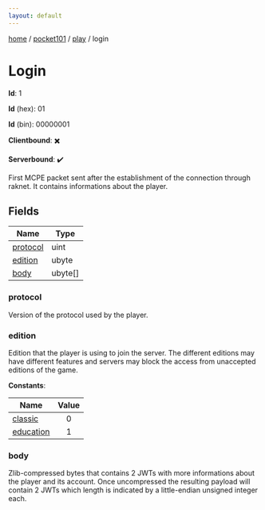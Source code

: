 ```yaml
---
layout: default
---
```


[home](/)  /  [pocket101](/protocol/pocket101)  /  [play](/protocol/pocket101/play)  /  login

# Login

**Id**: 1

**Id** (hex): 01

**Id** (bin): 00000001

**Clientbound**: ✖️

**Serverbound**: ✔️

First MCPE packet sent after the establishment of the connection through raknet. It contains informations about the player.

## Fields

Name | Type
---|---
[protocol](#protocol) | uint
[edition](#edition) | ubyte
[body](#body) | ubyte[]

### protocol

Version of the protocol used by the player.

### edition

Edition that the player is using to join the server. The different editions may have different features and servers may block the access from unaccepted editions of the game.

**Constants**:

Name | Value
---|:---:
[classic](edition_classic) | 0
[education](edition_education) | 1

### body

Zlib-compressed bytes that contains 2 JWTs with more informations about the player and its account. Once uncompressed the resulting payload will contain 2 JWTs which length is indicated by a little-endian unsigned integer each.

